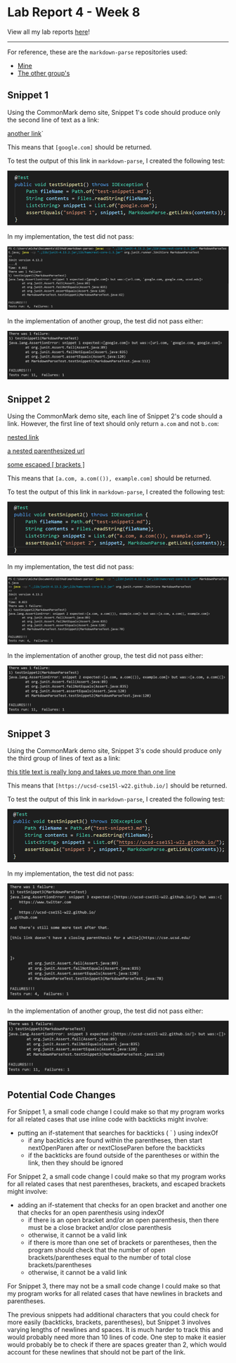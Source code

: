 # Lab Report 4 - Week 8

View all my lab reports [here](https://mtang24.github.io/cse15l-lab-reports/)!

---

For reference, these are the `markdown-parse` repositories used:

* [Mine](https://github.com/mtang24/markdown-parse)
* [The other group's](https://github.com/BenX-64/markdown-parse)


## Snippet 1

Using the CommonMark demo site, Snippet 1's code should produce only the second line of text as a link:

[another link](`google.com)`

This means that `[google.com]` should be returned.

To test the output of this link in `markdown-parse`, I created the following test:

![Image](lr4-pics/snippet1test.png)

In my implementation, the test did not pass:

![Image](lr4-pics/mysnippet1.png)

In the implementation of another group, the test did not pass either:

![Image](lr4-pics/othersnippet1.png)


## Snippet 2

Using the CommonMark demo site, each line of Snippet 2's code should a link. However, the first line of text should only return `a.com` and not `b.com`:

[nested link](a.com)

[a nested parenthesized url](a.com(()))

[some escaped \[ brackets \]](example.com)


This means that `[a.com, a.com(()), example.com]` should be returned.

To test the output of this link in `markdown-parse`, I created the following test:

![Image](lr4-pics/snippet2test.png)

In my implementation, the test did not pass:

![Image](lr4-pics/mysnippet2.png)

In the implementation of another group, the test did not pass either:

![Image](lr4-pics/othersnippet2.png)

## Snippet 3

Using the CommonMark demo site, Snippet 3's code should produce only the third group of lines of text as a link:

[this title text is really long and takes up more than 
one line](
    https://ucsd-cse15l-w22.github.io/
)

This means that `[https://ucsd-cse15l-w22.github.io/]` should be returned.

To test the output of this link in `markdown-parse`, I created the following test:

![Image](lr4-pics/snippet3test.png)

In my implementation, the test did not pass:

![Image](lr4-pics/mysnippet3.png)

In the implementation of another group, the test did not pass either:

![Image](lr4-pics/othersnippet3.png)


## Potential Code Changes

For Snippet 1, a small code change I could make so that my program works for all related cases that use inline code with backticks might involve:

* putting an if-statement that searches for backticks ( ` ) using indexOf
    * if any backticks are found within the parentheses, then start nextOpenParen after or nextCloseParen before the backticks
    * if the backticks are found outside of the parentheses or within the link, then they should be ignored

For Snippet 2, a small code change I could make so that my program works for all related cases that nest parentheses, brackets, and escaped brackets might involve:

* adding an if-statement that checks for an open bracket and another one that checks for an open parenthesis using indexOf
    * if there is an open bracket and/or an open parenthesis, then there must be a close bracket and/or close parenthesis
    * otherwise, it cannot be a valid link
    * if there is more than one set of brackets or parentheses, then the program should check that the number of open brackets/parentheses equal to the number of total close brackets/parentheses
    * otherwise, it cannot be a valid link

For Snippet 3, there may not be a small code change I could make so that my program works for all related cases that have newlines in brackets and parentheses.

The previous snippets had additional characters that you could check for more easily (backticks, brackets, parentheses), but Snippet 3 involves varying lengths of newlines and spaces. It is much harder to track this and would probably need more than 10 lines of code. One step to make it easier would probably be to check if there are spaces greater than 2, which would account for these newlines that should not be part of the link.
